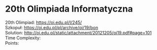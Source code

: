 # 20th Olimpiada Informatyczna
20th Olimpiad: https://oi.edu.pl/l/245/<br />
Szkopuł: https://oi.edu.pl/pl/archive/oi/19/bon <br />
Solution: http://oi.edu.pl/static/attachment/20121205/oi19.pdf#page=101 <br />
Time Complexity: <br />
Points: <br />